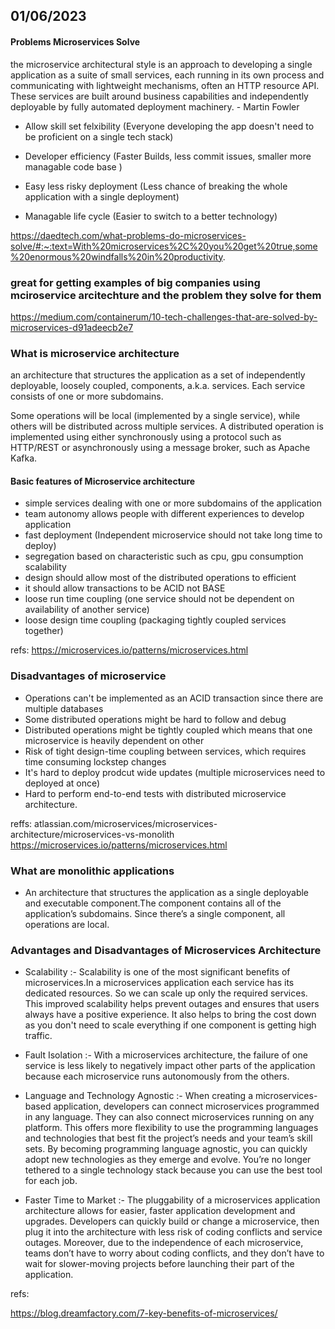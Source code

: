 ## 01/06/2023

#### Problems Microservices Solve

the microservice architectural style is an approach to developing a single application as a suite of small services, each running in its own process and communicating with lightweight mechanisms, often an HTTP resource API. These services are built around business capabilities and independently deployable by fully automated deployment machinery.
<byline> - Martin Fowler</byline>

- Allow skill set felxibility (Everyone developing the app doesn't need to be proficient on a single tech stack)
- Developer efficiency (Faster Builds, less commit issues, smaller more managable code base )
- Easy less risky deployment (Less chance of breaking the whole application with a single deployment)

- Managable life cycle (Easier to switch to a better technology)

https://daedtech.com/what-problems-do-microservices-solve/#:~:text=With%20microservices%2C%20you%20get%20true,some%20enormous%20windfalls%20in%20productivity.

### great for getting examples of big companies using mciroservice arcitechture and the problem they solve for them

https://medium.com/containerum/10-tech-challenges-that-are-solved-by-microservices-d91adeecb2e7

### What is microservice architecture

an architecture that structures the application as a set of independently deployable, loosely coupled, components, a.k.a. services. Each service consists of one or more subdomains.

Some operations will be local (implemented by a single service), while others will be distributed across multiple services. A distributed operation is implemented using either synchronously using a protocol such as HTTP/REST or asynchronously using a message broker, such as Apache Kafka.

#### Basic features of Microservice architecture

- simple services dealing with one or more subdomains of the application
- team autonomy allows people with different experiences to develop application
- fast deployment (Independent microservice should not take long time to deploy)
- segregation based on characteristic such as cpu, gpu consumption scalability
- design should allow most of the distributed operations to efficient
- it should allow transactions to be ACID not BASE
- loose run time coupling (one service should not be dependent on availability of another service)
- loose design time coupling (packaging tightly coupled services together)

refs:
https://microservices.io/patterns/microservices.html

### Disadvantages of microservice

- Operations can't be implemented as an ACID transaction since there are multiple databases
- Some distributed operations might be hard to follow and debug
- Distributed operations might be tightly coupled which means that one microservice is heavily dependent on other
- Risk of tight design-time coupling between services, which requires time consuming lockstep changes
- It's hard to deploy prodcut wide updates (multiple microservices need to deployed at once)
- Hard to perform end-to-end tests with distributed microservice architecture.

reffs:
atlassian.com/microservices/microservices-architecture/microservices-vs-monolith
https://microservices.io/patterns/microservices.html

### What are monolithic applications

- An architecture that structures the application as a single deployable and executable component.The component contains all of the application’s subdomains. Since there’s a single component, all operations are local.

### Advantages and Disadvantages of Microservices Architecture

- Scalability :- Scalability is one of the most significant benefits of microservices.In a microservices application each service has its dedicated resources. So we can scale up only the required services. This improved scalability helps prevent outages and ensures that users always have a positive experience. It also helps to bring the cost down as you don't need to scale everything if one component is getting high traffic.

- Fault Isolation :- With a microservices architecture, the failure of one service is less likely to negatively impact other parts of the application because each microservice runs autonomously from the others.

- Language and Technology Agnostic :- When creating a microservices-based application, developers can connect microservices programmed in any language. They can also connect microservices running on any platform. This offers more flexibility to use the programming languages and technologies that best fit the project’s needs and your team’s skill sets. By becoming programming language agnostic, you can quickly adopt new technologies as they emerge and evolve. You’re no longer tethered to a single technology stack because you can use the best tool for each job.

- Faster Time to Market :- The pluggability of a microservices application architecture allows for easier, faster application development and upgrades. Developers can quickly build or change a microservice, then plug it into the architecture with less risk of coding conflicts and service outages. Moreover, due to the independence of each microservice, teams don’t have to worry about coding conflicts, and they don’t have to wait for slower-moving projects before launching their part of the application.

refs:

https://blog.dreamfactory.com/7-key-benefits-of-microservices/
